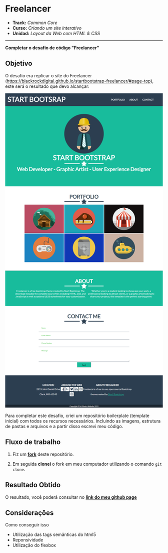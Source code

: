 # Freelancer

* **Track:** _Common Core_
* **Curso:** _Criando um site interativo_
* **Unidad:** _Layout da Web com HTML & CSS_

***

**Completar o desafio de código "Freelancer"**

## Objetivo

O desafio era replicar o site do Freelancer (https://blackrockdigital.github.io/startbootstrap-freelancer/#page-top), este será o resultado que devo alcançar:

![Freelancer Website](https://github.com/YaOliveira/freelancer/blob/master/docs/fullpage.png)

Para completar este desafio, criei um repositório boilerplate (template inicial) com todos os recursos necessários. Incluindo as imagens, estrutura de pastas e arquivos e a partir disso escrevi meu código.



## Fluxo de trabalho

1. Fiz um [**fork**](https://github.com/rafaelbcerri/freelancer)
   deste repositório.

2. Em seguida **clonei** o fork em meu computador utilizando o comando `git clone`.

## Resultado Obtido

O resultado, você poderá consultar no [**link do meu github page**](https://yaoliveira.github.io/freelancer/)

## Considerações

Como conseguir isso

* Utilização das tags semânticas do html5
* Reponsividade
* Utilização do flexbox

